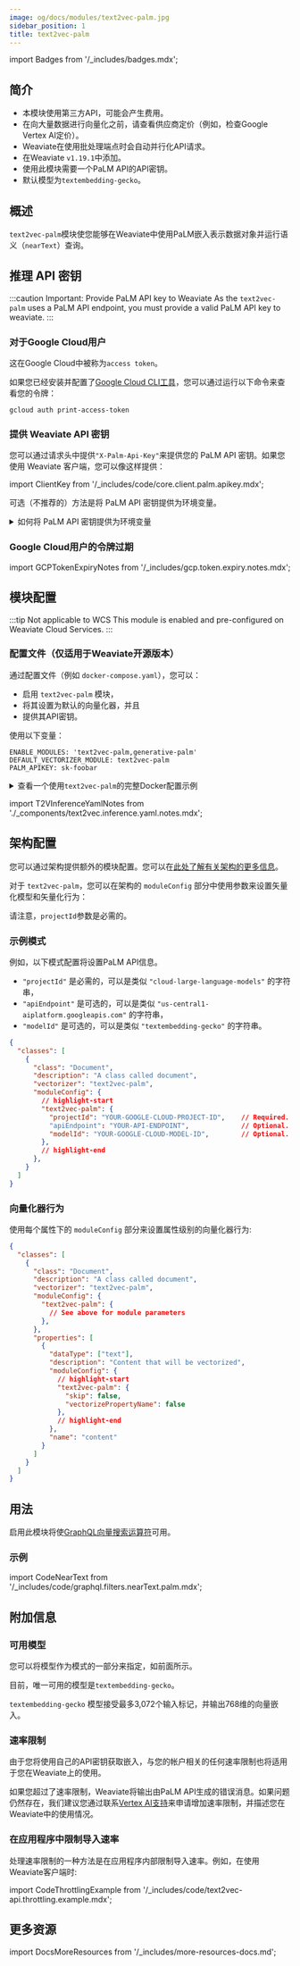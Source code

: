 ```yaml
---
image: og/docs/modules/text2vec-palm.jpg
sidebar_position: 1
title: text2vec-palm
---
```


import Badges from '/_includes/badges.mdx';

<Badges/>

## 简介

* 本模块使用第三方API，可能会产生费用。
* 在向大量数据进行向量化之前，请查看供应商定价（例如，检查Google Vertex AI定价）。
* Weaviate在使用批处理端点时会自动并行化API请求。
* 在Weaviate `v1.19.1`中添加。
* 使用此模块需要一个PaLM API的API密钥。
* 默认模型为`textembedding-gecko`。

## 概述

`text2vec-palm`模块使您能够在Weaviate中使用PaLM嵌入表示数据对象并运行语义（`nearText`）查询。

## 推理 API 密钥

:::caution Important: Provide PaLM API key to Weaviate
As the `text2vec-palm` uses a PaLM API endpoint, you must provide a valid PaLM API key to weaviate.
:::

### 对于Google Cloud用户

这在Google Cloud中被称为`access token`。

如果您已经安装并配置了[Google Cloud CLI工具](https://cloud.google.com/cli)，您可以通过运行以下命令来查看您的令牌：

```shell
gcloud auth print-access-token
```

### 提供 Weaviate API 密钥

您可以通过请求头中提供`"X-Palm-Api-Key"`来提供您的 PaLM API 密钥。如果您使用 Weaviate 客户端，您可以像这样提供：

import ClientKey from '/_includes/code/core.client.palm.apikey.mdx';

<ClientKey />

可选（不推荐的）方法是将 PaLM API 密钥提供为环境变量。

<details>
  <summary>如何将 PaLM API 密钥提供为环境变量</summary>

在配置Docker实例时，通过在`docker-compose`文件的`environment`下添加`PALM_APIKEY`，如下所示：

```yaml
environment:
  PALM_APIKEY: 'your-key-goes-here'  # 设置此参数是可选的；您也可以在运行时提供密钥。
  ...
```

</details>

### Google Cloud用户的令牌过期

import GCPTokenExpiryNotes from '/_includes/gcp.token.expiry.notes.mdx';

<GCPTokenExpiryNotes/>

## 模块配置

:::tip Not applicable to WCS
This module is enabled and pre-configured on Weaviate Cloud Services.
:::

### 配置文件（仅适用于Weaviate开源版本）

通过配置文件（例如 `docker-compose.yaml`），您可以：
- 启用 `text2vec-palm` 模块，
- 将其设置为默认的向量化器，并且
- 提供其API密钥。

使用以下变量：

```
ENABLE_MODULES: 'text2vec-palm,generative-palm'
DEFAULT_VECTORIZER_MODULE: text2vec-palm
PALM_APIKEY: sk-foobar
```

<details>
  <summary>查看一个使用<code>text2vec-palm</code>的完整Docker配置示例</summary>

```yaml
---
version: '3.4'
services:
  weaviate:
    image: semitechnologies/weaviate:||site.weaviate_version||
    restart: on-failure:0
    ports:
     - "8080:8080"
    environment:
      QUERY_DEFAULTS_LIMIT: 20
      AUTHENTICATION_ANONYMOUS_ACCESS_ENABLED: 'true'
      PERSISTENCE_DATA_PATH: "./data"
      DEFAULT_VECTORIZER_MODULE: text2vec-palm
      ENABLE_MODULES: text2vec-palm
      PALM_APIKEY: sk-foobar  # For use with PaLM. Setting this parameter is optional; you can also provide the key at runtime.
      CLUSTER_HOSTNAME: 'node1'
...
```

</details>

import T2VInferenceYamlNotes from './_components/text2vec.inference.yaml.notes.mdx';

<T2VInferenceYamlNotes apiname="PALM_APIKEY"/>

## 架构配置

您可以通过架构提供额外的模块配置。您可以在[此处了解有关架构的更多信息](/developers/weaviate/tutorials/schema.md)。

对于 `text2vec-palm`，您可以在架构的 `moduleConfig` 部分中使用参数来设置矢量化模型和矢量化行为：

请注意，`projectId`参数是必需的。

### 示例模式

例如，以下模式配置将设置PaLM API信息。

- `"projectId"` 是必需的，可以是类似 `"cloud-large-language-models"` 的字符串，
- `"apiEndpoint"` 是可选的，可以是类似 `"us-central1-aiplatform.googleapis.com"` 的字符串，
- `"modelId"` 是可选的，可以是类似 `"textembedding-gecko"` 的字符串。

```json
{
  "classes": [
    {
      "class": "Document",
      "description": "A class called document",
      "vectorizer": "text2vec-palm",
      "moduleConfig": {
        // highlight-start
        "text2vec-palm": {
          "projectId": "YOUR-GOOGLE-CLOUD-PROJECT-ID",    // Required. Replace with your value: (e.g. "cloud-large-language-models")
          "apiEndpoint": "YOUR-API-ENDPOINT",             // Optional. Defaults to "us-central1-aiplatform.googleapis.com".
          "modelId": "YOUR-GOOGLE-CLOUD-MODEL-ID",        // Optional. Defaults to "textembedding-gecko".
        },
        // highlight-end
      },
    }
  ]
}
```

### 向量化器行为

使用每个属性下的 `moduleConfig` 部分来设置属性级别的向量化器行为:

```json
{
  "classes": [
    {
      "class": "Document",
      "description": "A class called document",
      "vectorizer": "text2vec-palm",
      "moduleConfig": {
        "text2vec-palm": {
          // See above for module parameters
        },
      },
      "properties": [
        {
          "dataType": ["text"],
          "description": "Content that will be vectorized",
          "moduleConfig": {
            // highlight-start
            "text2vec-palm": {
              "skip": false,
              "vectorizePropertyName": false
            },
            // highlight-end
          },
          "name": "content"
        }
      ]
    }
  ]
}
```

## 用法

启用此模块将使[GraphQL向量搜索运算符](/developers/weaviate/api/graphql/vector-search-parameters.md#neartext)可用。

### 示例

import CodeNearText from '/_includes/code/graphql.filters.nearText.palm.mdx';

<CodeNearText />

## 附加信息

### 可用模型

您可以将模型作为模式的一部分来指定，如前面所示。

目前，唯一可用的模型是`textembedding-gecko`。

`textembedding-gecko` 模型接受最多3,072个输入标记，并输出768维的向量嵌入。

### 速率限制

由于您将使用自己的API密钥获取嵌入，与您的帐户相关的任何速率限制也将适用于您在Weaviate上的使用。

如果您超过了速率限制，Weaviate将输出由PaLM API生成的错误消息。如果问题仍然存在，我们建议您通过联系[Vertex AI支持](https://cloud.google.com/vertex-ai/docs/support/getting-support)来申请增加速率限制，并描述您在Weaviate中的使用情况。

### 在应用程序中限制导入速率

处理速率限制的一种方法是在应用程序内部限制导入速率。例如，在使用Weaviate客户端时:

import CodeThrottlingExample from '/_includes/code/text2vec-api.throttling.example.mdx';

<CodeThrottlingExample />

## 更多资源

import DocsMoreResources from '/_includes/more-resources-docs.md';

<DocsMoreResources />